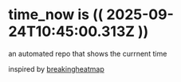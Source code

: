 # time_now is (( 2025-09-24T10:45:00.313Z ))

an automated repo that shows the currnent time

inspired by [breakingheatmap](https://github.com/breakingheatmap/breakingheatmap)